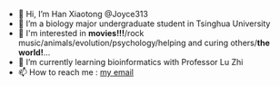 - 👋 Hi, I’m Han Xiaotong @Joyce313
- 👀 I’m a biology major undergraduate student in Tsinghua University
- 🦋 I'm interested in **movies!!!**/rock music/animals/evolution/psychology/helping and curing others/**the world!**...
- 🌱 I’m currently learning bioinformatics with Professor Lu Zhi
- 📫 How to reach me : [my email](hanxt20@mails.tsinghua.edu.cn)

<!---
Joyce313/Joyce313 is a ✨ special ✨ repository because its `README.md` (this file) appears on your GitHub profile.
You can click the Preview link to take a look at your changes.
--->
